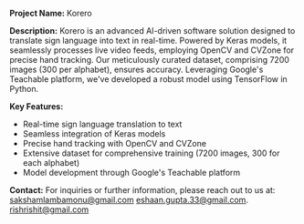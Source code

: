 **Project Name:** Korero

**Description:**
Korero is an advanced AI-driven software solution designed to translate sign language into text in real-time. Powered by Keras models, it seamlessly processes live video feeds, employing OpenCV and CVZone for precise hand tracking. Our meticulously curated dataset, comprising 7200 images (300 per alphabet), ensures accuracy. Leveraging Google's Teachable platform, we've developed a robust model using TensorFlow in Python.

**Key Features:**
- Real-time sign language translation to text
- Seamless integration of Keras models
- Precise hand tracking with OpenCV and CVZone
- Extensive dataset for comprehensive training (7200 images, 300 for each alphabet)
- Model development through Google's Teachable platform

**Contact:**
For inquiries or further information, please reach out to us at:
sakshamlambamonu@gmail.com
eshaan.gupta.33@gmail.com.
rishrishit@gmail.com
